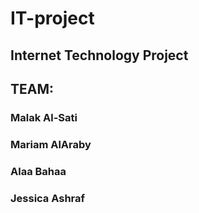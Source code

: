 # IT-project
## Internet Technology Project
## TEAM:
### Malak Al-Sati
### Mariam AlAraby
### Alaa Bahaa
### Jessica Ashraf
